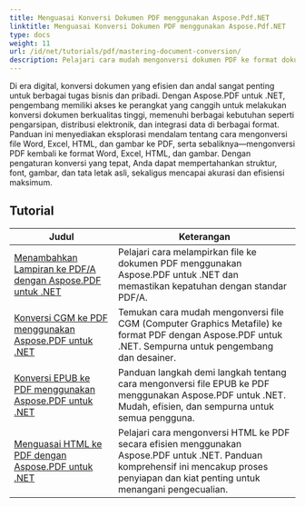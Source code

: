 ```yaml
---
title: Menguasai Konversi Dokumen PDF menggunakan Aspose.Pdf.NET
linktitle: Menguasai Konversi Dokumen PDF menggunakan Aspose.Pdf.NET
type: docs
weight: 11
url: /id/net/tutorials/pdf/mastering-document-conversion/
description: Pelajari cara mudah mengonversi dokumen PDF ke format dokumen Word yang dapat diedit menggunakan Aspose.Pdf.NET.
---
```


Di era digital, konversi dokumen yang efisien dan andal sangat penting untuk berbagai tugas bisnis dan pribadi. Dengan Aspose.PDF untuk .NET, pengembang memiliki akses ke perangkat yang canggih untuk melakukan konversi dokumen berkualitas tinggi, memenuhi berbagai kebutuhan seperti pengarsipan, distribusi elektronik, dan integrasi data di berbagai format. Panduan ini menyediakan eksplorasi mendalam tentang cara mengonversi file Word, Excel, HTML, dan gambar ke PDF, serta sebaliknya—mengonversi PDF kembali ke format Word, Excel, HTML, dan gambar. Dengan pengaturan konversi yang tepat, Anda dapat mempertahankan struktur, font, gambar, dan tata letak asli, sekaligus mencapai akurasi dan efisiensi maksimum.

## Tutorial
| Judul | Keterangan |
| --- | --- | 
| [Menambahkan Lampiran ke PDF/A dengan Aspose.PDF untuk .NET](./adding-attachment-to-pdfa/) | Pelajari cara melampirkan file ke dokumen PDF menggunakan Aspose.PDF untuk .NET dan memastikan kepatuhan dengan standar PDF/A. | 
| [Konversi CGM ke PDF menggunakan Aspose.PDF untuk .NET](./convert-cgm-to-pdf/) | Temukan cara mudah mengonversi file CGM (Computer Graphics Metafile) ke format PDF dengan Aspose.PDF untuk .NET. Sempurna untuk pengembang dan desainer. |  
| [Konversi EPUB ke PDF menggunakan Aspose.PDF untuk .NET](./convert-epub-to-pdf/) | Panduan langkah demi langkah tentang cara mengonversi file EPUB ke PDF menggunakan Aspose.PDF untuk .NET. Mudah, efisien, dan sempurna untuk semua pengguna. |   
| [Menguasai HTML ke PDF dengan Aspose.PDF untuk .NET](./mastering-html-to-pdf/) | Pelajari cara mengonversi HTML ke PDF secara efisien menggunakan Aspose.PDF untuk .NET. Panduan komprehensif ini mencakup proses penyiapan dan kiat penting untuk menangani pengecualian. |  